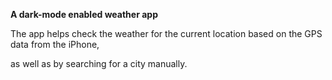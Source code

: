 **A dark-mode enabled weather app**

The app helps check the weather for the current location based on the GPS data from the iPhone,

as well as by searching for a city manually.
